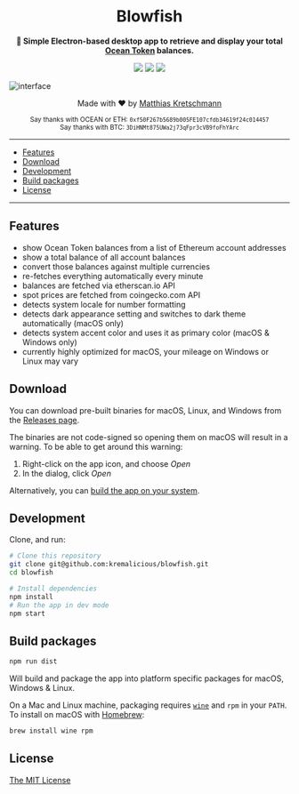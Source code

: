 <h1 align="center">
  Blowfish
</h1>
<p align="center">
  <strong>🐡 Simple Electron-based desktop app to retrieve and display your total <a href="https://oceanprotocol.com">Ocean Token</a> balances.</strong>
</p>
<p align="center">
  <a href="https://travis-ci.com/kremalicious/blowfish"><img src="https://travis-ci.com/kremalicious/blowfish.svg?branch=master" /></a>
  <a href="https://codeclimate.com/github/kremalicious/blowfish/maintainability"><img src="https://api.codeclimate.com/v1/badges/beeab7902ee5307fc0a1/maintainability" /></a>
  <a href="https://greenkeeper.io/"><img src="https://badges.greenkeeper.io/kremalicious/blowfish.svg" /></a>
</p>

![interface](https://user-images.githubusercontent.com/90316/57982435-f0098a80-7a45-11e9-96c0-903830c8d42a.png)

<p align="center">
  Made with ♥ by <a href="https://matthiaskretschmann.com">Matthias Kretschmann</a>
</p>
<p align="center">
  <small>Say thanks with OCEAN or ETH: <code>0xf50F267b5689b005FE107cfdb34619f24c014457</code></small>
  <br />
  <small>Say thanks with BTC: <code>3DiHNMt875UWa2j73qFpr3cVB9foFhYArc</code></small>
</p>

---

- [Features](#features)
- [Download](#download)
- [Development](#development)
- [Build packages](#build-packages)
- [License](#license)

---

## Features

- show Ocean Token balances from a list of Ethereum account addresses
- show a total balance of all account balances
- convert those balances against multiple currencies
- re-fetches everything automatically every minute
- balances are fetched via etherscan.io API
- spot prices are fetched from coingecko.com API
- detects system locale for number formatting
- detects dark appearance setting and switches to dark theme automatically (macOS only)
- detects system accent color and uses it as primary color (macOS & Windows only)
- currently highly optimized for macOS, your mileage on Windows or Linux may vary

## Download

You can download pre-built binaries for macOS, Linux, and Windows from the [Releases page](https://github.com/kremalicious/blowfish/releases).

The binaries are not code-signed so opening them on macOS will result in a warning. To be able to get around this warning:

1. Right-click on the app icon, and choose _Open_
2. In the dialog, click _Open_

Alternatively, you can [build the app on your system](#build-packages).

## Development

Clone, and run:

```bash
# Clone this repository
git clone git@github.com:kremalicious/blowfish.git
cd blowfish

# Install dependencies
npm install
# Run the app in dev mode
npm start
```

## Build packages

```bash
npm run dist
```

Will build and package the app into platform specific packages for macOS, Windows & Linux.

On a Mac and Linux machine, packaging requires [`wine`](https://www.winehq.org) and `rpm` in your `PATH`. To install on macOS with [Homebrew](https://brew.sh):

```bash
brew install wine rpm
```

## License

[The MIT License](./LICENSE)
